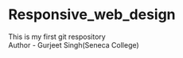 # Responsive_web_design
This is my first git respository
<br>
Author - Gurjeet Singh(Seneca College)

